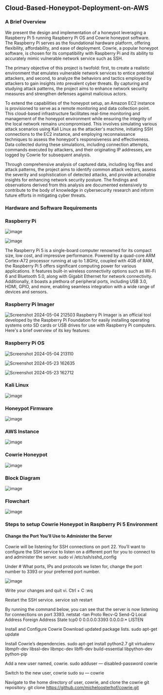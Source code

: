 ## Cloud-Based-Honeypot-Deployment-on-AWS

### A Brief Overview

We present the design and implementation of a honeypot leveraging a Raspberry Pi 5 running Raspberry Pi OS and Cowrie honeypot software. The Raspberry 
Pi serves as the foundational hardware platform, offering flexibility, affordability, and ease of deployment. Cowrie, a popular honeypot software, is chosen for its compatibility 
with Raspberry Pi and its ability to accurately mimic vulnerable network service such as SSH. 

The primary objective of this project is twofold: first, to create a realistic environment that emulates vulnerable network services to entice potential attackers, and second, to 
analyze the behaviors and tactics employed by attackers to gain insights into prevalent cyber threats. By capturing and studying attack patterns, the project aims to enhance 
network security measures and strengthen defenses against malicious actors.

To extend the capabilities of the honeypot setup, an Amazon EC2 instance is provisioned to serve as a remote monitoring and data collection point. This cloud-based 
infrastructure facilitates real-time monitoring and management of the honeypot environment while ensuring the integrity of the local network remains uncompromised.
This involves simulating various attack scenarios using Kali Linux as the attacker's machine, initiating SSH connections to the EC2 instance, and employing 
reconnaissance techniques to assess the honeypot's responsiveness and effectiveness. 
Data collected during these simulations, including connection attempts, commands executed by attackers, and their originating IP addresses, are logged by Cowrie for 
subsequent analysis.

Through comprehensive analysis of captured data, including log files and attack patterns, the project aims to identify common attack vectors, assess the severity and 
sophistication of detected attacks, and provide actionable insights for enhancing network security posture. The findings and observations derived from this analysis are 
documented extensively to contribute to the body of knowledge in cybersecurity research and inform future efforts in mitigating cyber threats.

### Hardware and Software Requirements

### Raspberry Pi 

![image](https://github.com/Vaibhav1730/AWS_Honeypot/assets/116676361/bcbae690-489c-476c-a385-f790ff510867)

![image](https://github.com/Vaibhav1730/AWS_Honeypot/assets/116676361/18c2c3ff-56ea-4375-8e0e-c871fb784ae7)

The Raspberry Pi 5 is a single-board computer renowned for its compact size, low cost, and impressive performance. Powered by a quad-core ARM Cortex-A72 processor 
running at up to 1.8GHz, coupled with 4GB of RAM, the Raspberry Pi 5 offers significant computing power for various applications. It features built-in wireless 
connectivity options such as Wi-Fi 6 and Bluetooth 5.0, along with Gigabit Ethernet for network connectivity. Additionally, it boasts a plethora of peripheral ports, including 
USB 3.0, HDMI, GPIO, and more, enabling seamless integration with a wide range of devices and sensors.

### Raspberry Pi Imager

![Screenshot 2024-05-04 212503](https://github.com/Vaibhav1730/Cloud-Based-Honeypot-Deployment-on-AWS/assets/116676361/84be815a-4af5-448f-92d2-2772e23123cb)
Raspberry Pi Imager is an official tool developed by the Raspberry Pi Foundation for easily installing operating systems onto SD cards or USB drives for use with Raspberry 
Pi computers. Here's a brief overview of its key features:

### Raspberry Pi OS

![Screenshot 2024-05-04 213110](https://github.com/Vaibhav1730/Cloud-Based-Honeypot-Deployment-on-AWS/assets/116676361/4ef81a44-7755-4305-bace-6e187da99af4)

![Screenshot 2024-05-23 162635](https://github.com/Vaibhav1730/Cloud-Based-Honeypot-Deployment-on-AWS/assets/116676361/8f25c4de-3189-4be1-aff6-3d991c93d8f9)

![Screenshot 2024-05-23 162712](https://github.com/Vaibhav1730/Cloud-Based-Honeypot-Deployment-on-AWS/assets/116676361/673b5208-d831-4b08-966b-a72a6c934811)

### Kali Linux

![image](https://github.com/Vaibhav1730/Cloud-Based-Honeypot-Deployment-on-AWS/assets/116676361/66e9e7fe-b035-4b25-aeeb-87a3d81447c1)

### Honeypot Firmware

![image](https://github.com/Vaibhav1730/Cloud-Based-Honeypot-Deployment-on-AWS/assets/116676361/25c24601-4cee-4d45-804f-c92f1163623a)

### AWS Instance 

![image](https://github.com/Vaibhav1730/Cloud-Based-Honeypot-Deployment-on-AWS/assets/116676361/1b91d305-3e6c-45ef-a993-058c38208dd6)

### Cowrie Honeypot

![image](https://github.com/Vaibhav1730/Cloud-Based-Honeypot-Deployment-on-AWS/assets/116676361/81f8a303-d3d2-4059-abd0-a615b45bca94)

### Block Diagram

![image](https://github.com/Vaibhav1730/Cloud-Based-Honeypot-Deployment-on-AWS/assets/116676361/14789b20-e54d-4d6c-9843-e6991db98495)

### Flowchart

![image](https://github.com/Vaibhav1730/Cloud-Based-Honeypot-Deployment-on-AWS/assets/116676361/2dc56221-f9dd-48ee-8cb8-0f1186835743)

### Steps to setup Cowrie Honeypot in Raspberry Pi 5 Environment

#### Change the Port You’ll Use to Administer the Server
Cowrie will be listening for SSH connections on port 22. You’ll want to configure the SSH service to listen on a different port for you to connect to and administer the server.
sudo vi /etc/ssh/sshd_config

Under # What ports, IPs and protocols we listen for, change the port number to 3393 or your preferred port number.

![image](https://github.com/Vaibhav1730/Cloud-Based-Honeypot-Deployment-on-AWS/assets/116676361/770860df-98c9-41e8-bcec-3fa23f6852e4)

Write your changes and quit vi.
Ctrl + C
:wq

Restart the SSH service.
service ssh restart

By running the command below, you can see that the server is now listening for connections on port 3393.
netstat -tan
Proto Recv-Q Send-Q Local Address Foreign Address State
tcp0 0 0.0.0.0:3393 0.0.0.0:* LISTEN

Install and Configure Cowrie
Download updated package lists.
sudo apt-get update

Install Cowrie’s dependencies.
sudo apt-get install python2.7 git virtualenv libmpfr-dev libssl-dev libmpc-dev libffi-dev build-essential libpython-dev python-pip

Add a new user named, cowrie.
sudo adduser — disabled-password cowrie

Switch to the new user, cowrie
sudo su — cowrie

Navigate to the home directory of user, cowrie, and clone the cowrie git repository.
git clone https://github.com/micheloosterhof/cowrie.git

















